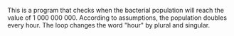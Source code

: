 This is a program that checks when the bacterial population will reach the value of 1 000 000 000. According to assumptions, the population doubles every hour. The loop changes the word "hour" by plural and singular.
